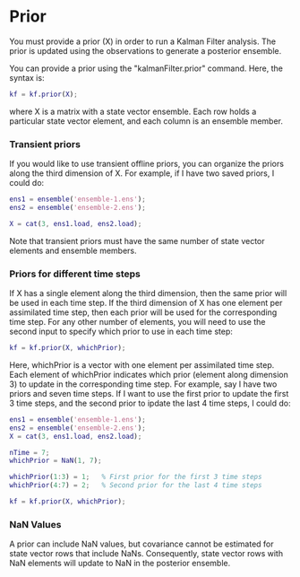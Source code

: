 # Prior

You must provide a prior (X) in order to run a Kalman Filter analysis. The prior is updated using the observations to generate a posterior ensemble.

You can provide a prior using the "kalmanFilter.prior" command. Here, the syntax is:
```matlab
kf = kf.prior(X);
```
where X is a matrix with a state vector ensemble. Each row holds a particular state vector element, and each column is an ensemble member.

### Transient priors

If you would like to use transient offline priors, you can organize the priors along the third dimension of X. For example, if I have two saved priors, I could do:
```matlab
ens1 = ensemble('ensemble-1.ens');
ens2 = ensemble('ensemble-2.ens');

X = cat(3, ens1.load, ens2.load);
```
Note that transient priors must have the same number of state vector elements and ensemble members.


### Priors for different time steps

If X has a single element along the third dimension, then the same prior will be used in each time step. If the third dimension of X has one element per assimilated time step, then each prior will be used for the corresponding time step. For any other number of elements, you will need to use the second input to specify which prior to use in each time step:
```matlab
kf = kf.prior(X, whichPrior);
```
Here, whichPrior is a vector with one element per assimilated time step. Each element of whichPrior indicates which prior (element along dimension 3) to update in the corresponding time step. For example, say I have two priors and seven time steps. If I want to use the first prior to update the first 3 time steps, and the second prior to ipdate the last 4 time steps, I could do:
```matlab
ens1 = ensemble('ensemble-1.ens');
ens2 = ensemble('ensemble-2.ens');
X = cat(3, ens1.load, ens2.load);

nTime = 7;
whichPrior = NaN(1, 7);

whichPrior(1:3) = 1;   % First prior for the first 3 time steps
whichPrior(4:7) = 2;   % Second prior for the last 4 time steps

kf = kf.prior(X, whichPrior);
```

### NaN Values
A prior can include NaN values, but covariance cannot be estimated for state vector rows that include NaNs. Consequently, state vector rows with NaN elements will update to NaN in the posterior ensemble.
